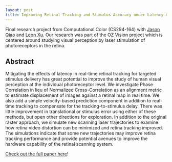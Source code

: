 ```yaml
---
layout: post
title: Improving Retinal Tracking and Stimulus Accuracy under Latency Constraints for AOSLO
---
```


Final research project from Computational Color (CS294-164) with [Jason Qiao](https://github.com/jqiao2) and [Leon Xu](https://github.com/leonxu1). 
Our research was part of the OZ Vision project which is centered around studying visual perception by laser stimulation of photoreceptors in the retina.

## Abstract

Mitigating the effects of latency in real-time retinal tracking for targeted stimulus delivery has great potential to improve the study of human visual perception at the individual photoreceptor level. We investigate Phase Correlation in lieu of Normalized Cross-Correlation as an alignment metric to estimate displacement of images against a retinal map in real time. We also add a simple velocity-based prediction component in addition to real-time tracking to compensate for the tracking-to-stimulus delay. There was little improvement in translational or stimulus error using either of these methods, but open other directions for exploration. In addition to the original raster approach, we simulate new scanning laser trajectories to examine how retina video distortion can be minimized and retina tracking improved. The simulations indicate that some new trajectories may improve retina tracking performance and provide potential avenues to improve the hardware capability of the retinal scanning system.

[Check out the full paper here](https://drive.google.com/file/d/1K2535o0LJYgCAs7xAJdR391JEuXMDzZM/view?usp=sharing)!